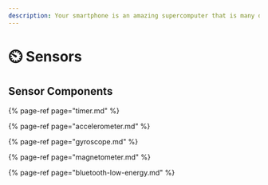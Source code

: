 ```yaml
---
description: Your smartphone is an amazing supercomputer that is many devices in one.
---
```


# ⏲️ Sensors

## Sensor Components

{% page-ref page="timer.md" %}

{% page-ref page="accelerometer.md" %}

{% page-ref page="gyroscope.md" %}

{% page-ref page="magnetometer.md" %}

{% page-ref page="bluetooth-low-energy.md" %}

